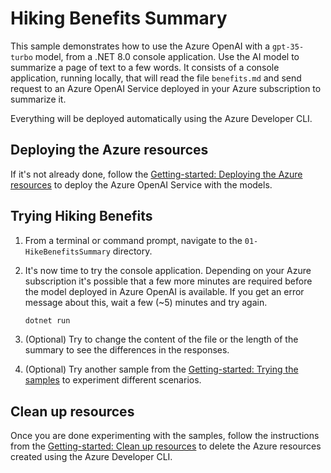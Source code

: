 # Hiking Benefits Summary

This sample demonstrates how to use the Azure OpenAI with a `gpt-35-turbo` model, from a .NET 8.0 console application. Use the AI model to summarize a page of text to a few words. It consists of a console application, running locally, that will read the file `benefits.md` and send request to an Azure OpenAI Service deployed in your Azure subscription to summarize it. 

Everything will be deployed automatically using the Azure Developer CLI.


## Deploying the Azure resources

If it's not already done, follow the [Getting-started: Deploying the Azure resources](../../README.md#deploying-the-azure-resources) to deploy the Azure OpenAI Service with the models.


## Trying Hiking Benefits

1. From a terminal or command prompt, navigate to the `01-HikeBenefitsSummary` directory.
   
2. It's now time to try the console application. Depending on your Azure subscription it's possible that a few more minutes are required before the model deployed in Azure OpenAI is available. If you get an error message about this, wait a few (~5) minutes and try again.
	```bash
	dotnet run
	```

3. (Optional) Try to change the content of the file or the length of the summary to see the differences in the responses.

4. (Optional) Try another sample from the [Getting-started: Trying the samples](../../README.md#trying-the-samples) to experiment different scenarios.


## Clean up resources

Once you are done experimenting with the samples, follow the instructions from the [Getting-started: Clean up resources](../../README.md#clean-up-resources) to delete the Azure resources created using the Azure Developer CLI.